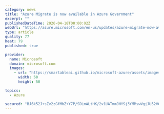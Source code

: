 ```yaml
---
category: news
title: "Azure Migrate is now available in Azure Government"
excerpt: ""
publishedDateTime: 2020-04-18T00:00:02Z
webUrl: "https://azure.microsoft.com/en-us/updates/azure-migrate-now-available-in-azure-government/"
type: article
quality: 77
heat: 79
published: true

provider:
  name: Microsoft
  domain: microsoft.com
  images:
    - url: "https://smartableai.github.io/microsoft-azure/assets/images/organizations/microsoft.com-50x50.jpg"
      width: 50
      height: 50

topics:
  - Azure

secured: "BJ6k52J+sZv2zGfMbZ+Y7P/SDLmALtHK/2v1UATmmJHYSj3YMMswVgjJU52VQ/yJgDrIH46Ek8015RwSJOX7C6TWlvKbBRIsLn4HAhcGeYSabXReMeZeGJBtFE1N2KBeNiXPva1dLKWJav+ckKOpo/8sbhjrkscyhwDXgnLDndELRFQZQxZ8rfl5OHly2j1bIszSe5Cvphdzt7tGMp30UHmQ7eNH5XRnslWLlWIIIUpOzMD5EX6TxDuAFfZQ735K88NdqaNK+WZJVIXPDmCWclIh9b7fqFnsp73X2eg5YBRxJt7+SER8xNDDerkFz1j+RpysjCz94AJgoaJzW6ekYw==;nA5Zw3bY+/ikwTF53sq87Q=="
---
```


